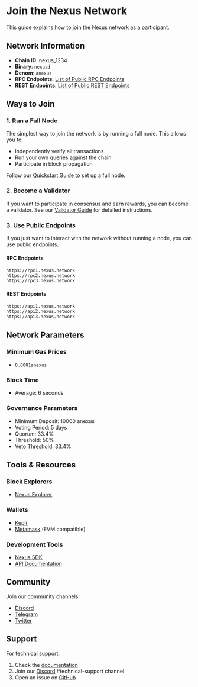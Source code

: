 # Join the Nexus Network

This guide explains how to join the Nexus network as a participant.

## Network Information

- **Chain ID**: nexus_1234
- **Binary**: `nexusd`
- **Denom**: `anexus`
- **RPC Endpoints**: [List of Public RPC Endpoints](#rpc-endpoints)
- **REST Endpoints**: [List of Public REST Endpoints](#rest-endpoints)

## Ways to Join

### 1. Run a Full Node

The simplest way to join the network is by running a full node. This allows you to:

- Independently verify all transactions
- Run your own queries against the chain
- Participate in block propagation

Follow our [Quickstart Guide](quickstart.md) to set up a full node.

### 2. Become a Validator

If you want to participate in consensus and earn rewards, you can become a validator.
See our [Validator Guide](validator-guide.md) for detailed instructions.

### 3. Use Public Endpoints

If you just want to interact with the network without running a node, you can use public endpoints.

#### RPC Endpoints

```
https://rpc1.nexus.network
https://rpc2.nexus.network
https://rpc3.nexus.network
```

#### REST Endpoints

```
https://api1.nexus.network
https://api2.nexus.network
https://api3.nexus.network
```

## Network Parameters

### Minimum Gas Prices

- `0.0001anexus`

### Block Time

- Average: 6 seconds

### Governance Parameters

- Minimum Deposit: 10000 anexus
- Voting Period: 5 days
- Quorum: 33.4%
- Threshold: 50%
- Veto Threshold: 33.4%

## Tools & Resources

### Block Explorers

- [Nexus Explorer](https://explorer.nexus.network)

### Wallets

- [Keplr](https://wallet.keplr.app)
- [Metamask](https://metamask.io) (EVM compatible)

### Development Tools

- [Nexus SDK](https://github.com/FDSLabs/Nexus-sdk)
- [API Documentation](https://docs.nexus.network/api)

## Community

Join our community channels:

- [Discord](https://discord.gg/nexus)
- [Telegram](https://t.me/nexusnetwork)
- [Twitter](https://twitter.com/nexusnetwork)

## Support

For technical support:

1. Check the [documentation](https://docs.nexus.network)
2. Join our [Discord](https://discord.gg/nexus) #technical-support channel
3. Open an issue on [GitHub](https://github.com/FDSLabs/Nexus/issues)
